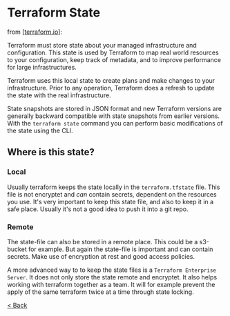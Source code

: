 # Terraform State

from [[terraform.io](https://www.terraform.io/docs/language/state/index.html)]:

Terraform must store state about your managed infrastructure and configuration. This state is used by Terraform to map real world resources to your configuration, keep track of metadata, and to improve performance for large infrastructures.

Terraform uses this local state to create plans and make changes to your infrastructure. Prior to any operation, Terraform does a refresh to update the state with the real infrastructure.

State snapshots are stored in JSON format and new Terraform versions are generally backward compatible with state snapshots from earlier versions. 
With the ` terraform state ` command you can perform basic modifications of the state using the CLI.

## Where is this state?

### Local
Usually terraform keeps the state locally in the `terraform.tfstate` file. This file is not encryptet and *can* contain secrets, dependent on the resources you use. 
It's very important to keep this state file, and also to keep it in a safe place. Usually it's not a good idea to push it into a git repo. 

### Remote
The state-file can also be stored in a remote place. This could be a s3-bucket for example. But again the state-file is important and can contain secrets. Make use of encryption at rest and good access policies. 

A more advanced way to to keep the state files is a `Terraform Enterprise Server`. It does not only store the state remote and encryptet. It also helps working with terraform together as a team. It will for example prevent the apply of the same terraform twice at a time through state locking. 

[< Back](https://github.com/FullStackS-GmbH/terraform-workshop/blob/master/Grundlagen/7_Terraform_Variables.md)

